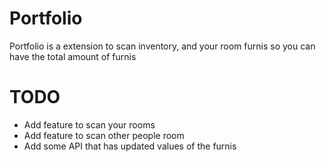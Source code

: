 # Portfolio
Portfolio is a extension to scan inventory, and your room furnis so you can have the total amount of furnis

# TODO
- Add feature to scan your rooms
- Add feature to scan other people room
- Add some API that has updated values of the furnis
